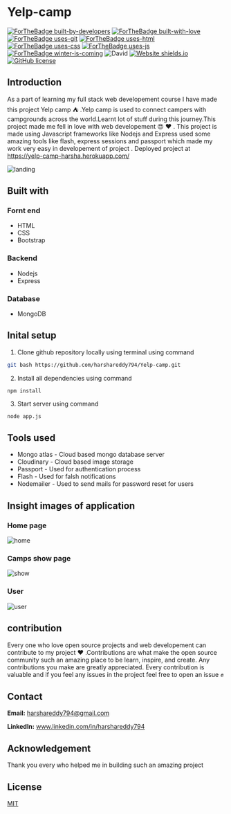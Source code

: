 # Yelp-camp
[![ForTheBadge built-by-developers](http://ForTheBadge.com/images/badges/built-by-developers.svg)](https://GitHub.com/Naereen/)
[![ForTheBadge built-with-love](http://ForTheBadge.com/images/badges/built-with-love.svg)](https://GitHub.com/Naereen/)
[![ForTheBadge uses-git](http://ForTheBadge.com/images/badges/uses-git.svg)](https://GitHub.com/)
[![ForTheBadge uses-html](http://ForTheBadge.com/images/badges/uses-html.svg)](http://ForTheBadge.com)
[![ForTheBadge uses-css](http://ForTheBadge.com/images/badges/uses-css.svg)](http://ForTheBadge.com)
[![ForTheBadge uses-js](http://ForTheBadge.com/images/badges/uses-js.svg)](http://ForTheBadge.com)
[![ForTheBadge winter-is-coming](http://ForTheBadge.com/images/badges/winter-is-coming.svg)](http://ForTheBadge.com)
![David](https://img.shields.io/david/harshareddy794/Yelp-camp)
[![Website shields.io](https://img.shields.io/website-up-down-green-red/http/shields.io.svg)](http://shields.io/)
[![GitHub license](https://img.shields.io/github/license/Naereen/StrapDown.js.svg)](https://github.com/Naereen/StrapDown.js/blob/master/LICENSE)


## Introduction
As a part of learning my full stack web developement course I have made this project Yelp camp :tent: .Yelp camp is used to connect campers with campgrounds across the world.Learnt lot of stuff during this journey.This project made me fell in love with web developement :heart_eyes: :heart: . This project is made using Javascript frameworks like Nodejs and Express used some amazing tools like flash, express sessions and passport which made my work very easy in developement of project . Deployed project at 
https://yelp-camp-harsha.herokuapp.com/

![landing](https://user-images.githubusercontent.com/48166328/80898424-dded2e80-8d20-11ea-946b-0ecaa80d4aa9.PNG)


## Built with

### Fornt end
* HTML 
* CSS
* Bootstrap

### Backend
* Nodejs
* Express

### Database
* MongoDB

## Inital setup
 1. Clone github repository locally using terminal using command
 ```bash 
git bash https://github.com/harshareddy794/Yelp-camp.git
```
2. Install all dependencies using command
```
npm install
```
3. Start server using command
```bash 
node app.js
```

## Tools used 
* Mongo atlas - Cloud based mongo database server
* Cloudinary - Cloud based image storage
* Passport - Used for authentication process
* Flash - Used for falsh notifications
* Nodemailer - Used to send mails for password reset for users

## Insight images of application
### Home page
![home](https://user-images.githubusercontent.com/48166328/80898437-05dc9200-8d21-11ea-919e-e345a2ff6ead.PNG)

### Camps show page
![show](https://user-images.githubusercontent.com/48166328/80898443-1260ea80-8d21-11ea-9868-35afd43196c7.PNG)

### User
![user](https://user-images.githubusercontent.com/48166328/80898423-db8ad480-8d20-11ea-9199-8de655075065.PNG)


## contribution
Every one who love open source projects and web developement can contribute to my project :heart: .Contributions are what make the open source community such an amazing place to be learn, inspire, and create. Any contributions you make are greatly appreciated. 
Every contribution is valuable and if you feel any issues in the project feel free to open an issue :fist:

## Contact
**Email:** harshareddy794@gmail.com

**LinkedIn:** www.linkedin.com/in/harshareddy794

## Acknowledgement
Thank you every who helped me in building such an amazing project 

## License
[MIT](https://choosealicense.com/licenses/mit/)
